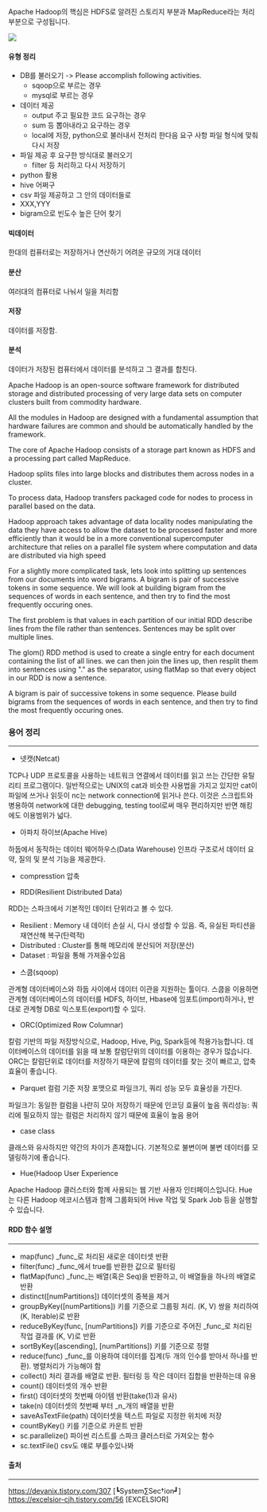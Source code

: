 
Apache Hadoop의 핵심은 HDFS로 알려진 스토리지 부분과 MapReduce라는 처리 부분으로 구성됩니다.

<img src = "https://user-images.githubusercontent.com/76678910/108342830-963b8300-721e-11eb-9622-b6a4c72708a3.png"></img>

#### 유형 정리 

* DB를 불러오기 -> Please accomplish following activities.
  - sqoop으로 부르는 경우
  - mysql로 부르는 경우
* 데이터 제공
  - output 주고 필요한 코드 요구하는 경우
  - sum 등 뽑아내라고 요구하는 경우
  - local에 저장, python으로 불러내서 전처리 한다음 요구 사항 파일 형식에 맞춰 다시 저장
* 파일 제공 후 요구한 방식대로 불러오기
  - filter 등 처리하고 다시 저장하기
* python 활용
* hive 어쩌구 
* csv 파일 제공하고 그 안의 데이터들로 
* XXX,YYY
* bigram으로 빈도수 높은 단어 찾기

#### 빅데이터 
한대의 컴퓨터로는 저장하거나 연산하기 어려운 규모의 거대 데이터
#### 분산
여러대의 컴퓨터로 나눠서 일을 처리함
#### 저장
데이터를 저장함.
#### 분석
데이터가 저장된 컴퓨터에서 데이터를 분석하고 그 결과를 합친다.

Apache Hadoop is an open-source software framework for distributed storage and distributed processing of very large data sets on computer clusters built from commodity hardware.

All the modules in Hadoop are designed with a fundamental assumption that hardware failures are common and should be automatically handled by the framework.

The core of Apache Hadoop consists of a storage part known as  HDFS and a processing part called MapReduce.

 Hadoop splits files into large blocks and distributes them across nodes in a cluster. 

To process data, Hadoop transfers packaged code for nodes to process in parallel based on the data.

Hadoop approach takes advantage of data locality nodes manipulating the data they have access to allow the dataset to be processed faster and more efficiently than it would be in a more conventional supercomputer architecture that relies on a parallel file system where computation and data are distributed via high speed 

For a slightly more complicated task, lets look into splitting up sentences from our documents into word bigrams. A bigram is pair of successive tokens in some sequence.
We will look at building bigram from the sequences of words in each sentence, and then try to find the most frequently occuring ones.

The first problem is that values in each partition of our initial RDD describe lines from the file rather than sentences. Sentences may be split over multiple lines. 
 
The glom() RDD method is used to create a single entry for each document containing the list of all lines. we can then join the lines up, then resplit them into sentences using "." as the separator, using flatMap so that every object in our RDD is now a sentence.

A bigram is pair of successive tokens in some sequence. Please build bigrams from the sequences of words in each sentence, and then try to find the most frequently occuring ones.

### 용어 정리
----------------------
* 넷캣(Netcat)

TCP나 UDP 프로토콜을 사용하는 네트워크 연결에서 데이터를 읽고 쓰는 간단한 유틸리티 프로그램이다. 일반적으로는 UNIX의 cat과 비슷한 사용법을 가지고 있지만 cat이 파일에 쓰거나 읽듯이 nc는 network connection에 읽거나 쓴다. 이것은 스크립트와 병용하여 network에 대한 debugging, testing tool로써 매우 편리하지만 반면 해킹에도 이용범위가 넓다.

* 아파치 하이브(Apache Hive)

하둡에서 동작하는 데이터 웨어하우스(Data Warehouse) 인프라 구조로서 데이터 요약, 질의 및 분석 기능을 제공한다.

* compresstion
압축

* RDD(Resilient Distributed Data)

RDD는 스파크에서 기본적인 데이터 단위라고 볼 수 있다.
  - Resilient : Memory 내 데이터 손실 시, 다시 생성할 수 있음. 즉, 유실된 파티션을 재연산해 복구(탄력적)
  - Distributed : Cluster를 통해 메모리에 분산되어 저장(분산)
  - Dataset : 파일을 통해 가져올수있음 

* 스쿱(sqoop)

관계형 데이터베이스와 하둡 사이에서 데이터 이관을 지원하는 툴이다. 스쿱을 이용하면 관계형 데이터베이스의 데이터를 HDFS, 하이브, Hbase에 임포트(import)하거나, 반대로 관계형 DB로 익스포트(export)할 수 있다. 

* ORC(Optimized Row Columnar)

칼럼 기반의 파일 저장방식으로, Hadoop, Hive, Pig, Spark등에 적용가능합니다. 데이터베이스의 데이터를 읽을 때 보통 칼럼단위의 데이터를 이용하는 경우가 많습니다. ORC는 칼럼단위로 데이터를 저장하기 때문에 칼럼의 데이터를 찾는 것이 빠르고, 압축효율이 좋습니다.

* Parquet
컬럼 기준 저장 포맷으로 파일크기, 쿼리 성능 모두 효율성을 가진다.

파일크기: 동일한 컬럼을 나란히 모아 저장하기 때문에 인코딩 효율이 높음
쿼리성능: 쿼리에 필요하지 않는 컬럼은 처리하지 않기 때문에 효율이 높음
용어

* case class

클래스와 유사하지만 약간의 차이가 존재합니다. 기본적으로 불변이며 불변 데이터를 모델링하기에 좋습니다.
* Hue(Hadoop User Experience

Apache Hadoop 클러스터와 함께 사용되는 웹 기반 사용자 인터페이스입니다. Hue는 다른 Hadoop 에코시스템과 함께 그룹화되어 Hive 작업 및 Spark Job 등을 실행할 수 있습니다.

#### RDD 함수	설명
-------------

* map(func)	_func_로 처리된 새로운 데이터셋 반환
* filter(func)	_func_에서 true를 반환한 값으로 필터링
* flatMap(func)	_func_는 배열(혹은 Seq)을 반환하고, 이 배열들을 하나의 배열로 반환
* distinct([numPartitions])	데이터셋의 중복을 제거
* groupByKey([numPartitions])	키를 기준으로 그룹핑 처리. (K, V) 쌍을 처리하여 (K, Iterable)로 반환
* reduceByKey(func, [numPartitions])	키를 기준으로 주어진 _func_로 처리된 작업 결과를 (K, V)로 반환
* sortByKey([ascending], [numPartitions])	키를 기준으로 정렬
* reduce(func)	_func_를 이용하여 데이터를 집계(두 개의 인수를 받아서 하나를 반환). 병렬처리가 가능해야 함
* collect()	처리 결과를 배열로 반환. 필터링 등 작은 데이터 집합을 반환하는데 유용
* count()	데이터셋의 개수 반환
* first()	데이터셋의 첫번째 아이템 반환(take(1)과 유사)
* take(n)	데이터셋의 첫번째 부터 _n_개의 배열을 반환
* saveAsTextFile(path)	데이터셋을 텍스트 파일로 지정한 위치에 저장
* countByKey()	키를 기준으로 카운트 반환
* sc.parallelize() 파이썬 리스트를 스파크 클러스터로 가져오는 함수
* sc.textFile() csv도 얘로 부를수있나봐



#### 출처
----------------------------
https://devanix.tistory.com/307 [┗System∑Sec†ion┛] <br>
https://excelsior-cjh.tistory.com/56 [EXCELSIOR]
